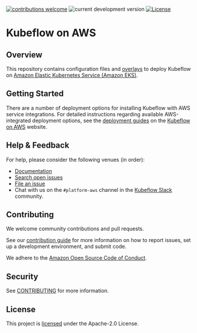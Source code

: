 [![contributions welcome](https://img.shields.io/badge/contributions-welcome-brightgreen.svg?style=flat)](https://github.com/awslabs/kubeflow-manifests/issues)
![current development version](https://img.shields.io/badge/Kubeflow-v1.4.1-green.svg?style=flat)
[![License](https://img.shields.io/badge/License-Apache_2.0-blue.svg)](./LICENSE)
# Kubeflow on AWS

## Overview

This repository contains configuration files and [overlays](https://kubernetes.io/docs/tasks/manage-kubernetes-objects/kustomization/#bases-and-overlays) to deploy Kubeflow on [Amazon Elastic Kubernetes Service (Amazon EKS)](https://aws.amazon.com/eks/).

## Getting Started

There are a number of deployment options for installing Kubeflow with AWS service integrations. For detailed instructions regarding available AWS-integrated deployment options, see the [deployment guides](https://awslabs.github.io/kubeflow-manifests/docs/deployment/) on the [Kubeflow on AWS](https://awslabs.github.io/kubeflow-manifests/) website.

## Help & Feedback

For help, please consider the following venues (in order):

* [Documentation](https://awslabs.github.io/kubeflow-manifests/docs/)
* [Search open issues](https://github.com/awslabs/kubeflow-manifests/issues)
* [File an issue](https://github.com/awslabs/kubeflow-manifests/issues/new/choose)
* Chat with us on the `#platform-aws` channel in the [Kubeflow Slack](https://www.kubeflow.org/docs/about/community/#slack) community.

## Contributing

We welcome community contributions and pull requests.

See our [contribution guide](CONTRIBUTING.md) for more information on how to
report issues, set up a development environment, and submit code.

We adhere to the [Amazon Open Source Code of Conduct](CODE_OF_CONDUCT.md#code-of-conduct).

## Security

See [CONTRIBUTING](CONTRIBUTING.md#security-issue-notifications) for more information.

## License

This project is [licensed](LICENSE) under the Apache-2.0 License.

